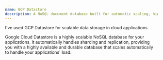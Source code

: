 ```yaml
---
name: GCP Datastore
description: A NoSQL document database built for automatic scaling, high performance, and ease of application development
---
```


I've used GCP Datastore for scalable data storage in cloud applications.

Google Cloud Datastore is a highly scalable NoSQL database for your applications. It automatically handles sharding and replication, providing you with a highly available and durable database that scales automatically to handle your applications' load.
